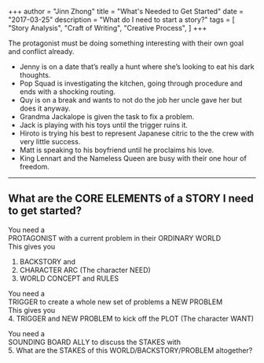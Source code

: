 +++ 
author = "Jinn Zhong" 
title = "What's Needed to Get Started" 
date = "2017-03-25" 
description = "What do I need to start a story?"
tags = [
    "Story Analysis",
    "Craft of Writing",
    "Creative Process",
]
+++

The protagonist must be doing something interesting with their own goal and conflict already. 
* Jenny is on a date that’s really a hunt where she’s looking to eat his dark thoughts.
* Pop Squad is investigating the kitchen, going through procedure and ends with a shocking routing. 
* Quy is on a break and wants to not do the job her uncle gave her but does it anyway. 
* Grandma Jackalope is given the task to fix a problem.
* Jack is playing with his toys until the trigger ruins it. 
* Hiroto is trying his best to represent Japanese citric to the the crew with very little success.  
* Matt is speaking to his boyfriend until he proclaims his love. 
* King Lennart and the Nameless Queen are busy with their one hour of freedom.

---

## What are the CORE ELEMENTS of a STORY I need to get started?

You need a  
PROTAGONIST with a current problem in their ORDINARY WORLD  
This gives you  
1. BACKSTORY and 
2. CHARACTER ARC (The character NEED)
3. WORLD CONCEPT and RULES

You need a  
TRIGGER to create a whole new set of problems a NEW PROBLEM  
This gives you  
4. TRIGGER and NEW PROBLEM to kick off the PLOT  (The character WANT)

You need a  
SOUNDING BOARD ALLY to discuss the STAKES with  
5. What are the STAKES of this WORLD/BACKSTORY/PROBLEM altogether?



